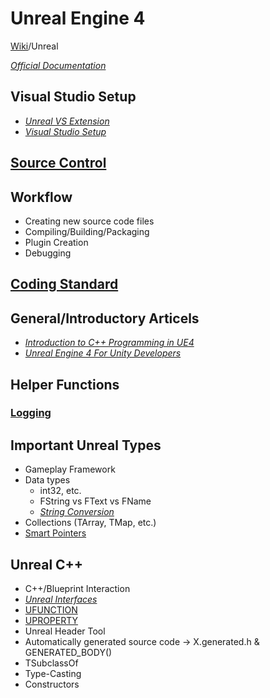 # Unreal Engine 4
[Wiki](../readme.md)/Unreal

[_Official Documentation_](https://docs.unrealengine.com/latest/INT/)

## Visual Studio Setup
* [_Unreal VS Extension_](https://docs.unrealengine.com/latest/INT/Programming/Development/VisualStudioSetup/UnrealVS/)
* [_Visual Studio Setup_](https://docs.unrealengine.com/latest/INT/Programming/Development/VisualStudioSetup/)

## [Source Control](source-control.md)

## Workflow
* Creating new source code files
* Compiling/Building/Packaging
* Plugin Creation
* Debugging

## [Coding Standard](coding-standard.md)

## General/Introductory Articels
* [_Introduction to C++ Programming in UE4_](https://docs.unrealengine.com/latest/INT/Programming/Introduction/index.html)
* [_Unreal Engine 4 For Unity Developers_](https://docs.unrealengine.com/latest/INT/GettingStarted/FromUnity/)

## Helper Functions

### [Logging](logging.md)

## Important Unreal Types
* Gameplay Framework
* Data types
	* int32, etc.
	* FString vs FText vs FName
	* [_String Conversion_](https://wiki.unrealengine.com/String_Conversions:_FString_to_FName,_FString_to_Int32,_Float_to_FString)
* Collections (TArray, TMap, etc.)
* [Smart Pointers](smart-pointers.md)

## Unreal C++
* C++/Blueprint Interaction 
* [_Unreal Interfaces_](https://wiki.unrealengine.com/Interfaces_in_C%2B%2B)
* [UFUNCTION](functions.md)
* [UPROPERTY](properties.md)
* Unreal Header Tool
* Automatically generated source code -> X.generated.h & GENERATED_BODY()
* TSubclassOf<T>
* Type-Casting
* Constructors
